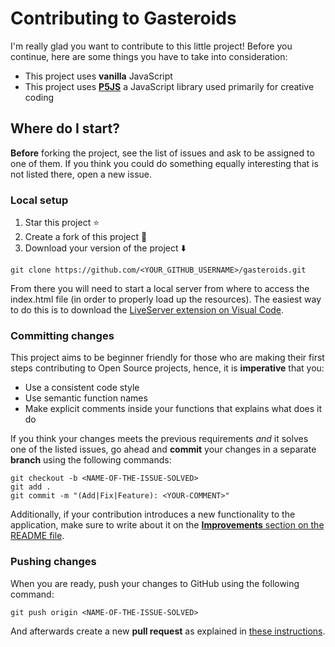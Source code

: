 # Contributing to Gasteroids

I'm really glad you want to contribute to this little project! Before you continue, here are some things you have to take into consideration:

- This project uses **vanilla** JavaScript
- This project uses **[P5JS](https://p5js.org/)** a JavaScript library used primarily for creative coding

## Where do I start?

**Before** forking the project, see the list of issues and ask to be assigned to one of them. If you think you could do something equally interesting that is not listed there,
open a new issue.

### Local setup

1. Star this project ⭐
2. Create a fork of this project 🍴
3. Download your version of the project ⬇️
```
git clone https://github.com/<YOUR_GITHUB_USERNAME>/gasteroids.git
```

From there you will need to start a local server from where to access the index.html file (in order to properly load up the resources).
The easiest way to do this is to download the [LiveServer extension on Visual Code](https://marketplace.visualstudio.com/items?itemName=ritwickdey.LiveServer).

### Committing changes

This project aims to be beginner friendly for those who are making their first steps contributing to Open Source projects, hence, it is **imperative** that you:

- Use a consistent code style
- Use semantic function names
- Make explicit comments inside your functions that explains what does it do

If you think your changes meets the previous requirements *and* it solves one of the listed issues, go ahead and **commit** your changes in a separate **branch** using the
following commands:

```
git checkout -b <NAME-OF-THE-ISSUE-SOLVED>
git add .
git commit -m "(Add|Fix|Feature): <YOUR-COMMENT>"
```

Additionally, if your contribution introduces a new functionality to the application, make sure to write about it on the [**Improvements** section on the README file](https://github.com/DevTony101/gasteroids#improvements).

### Pushing changes

When you are ready, push your changes to GitHub using the following command:

```
git push origin <NAME-OF-THE-ISSUE-SOLVED>
```

And afterwards create a new **pull request** as explained in [these instructions](https://docs.github.com/en/free-pro-team@latest/github/collaborating-with-issues-and-pull-requests/creating-a-pull-request-from-a-fork).
